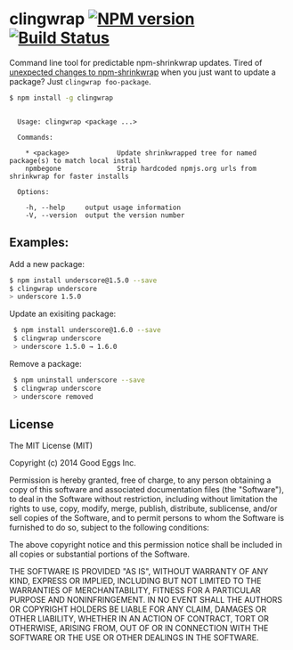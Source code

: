 clingwrap [![NPM version](https://badge.fury.io/js/clingwrap.png)](http://badge.fury.io/js/clingwrap) [![Build Status](https://travis-ci.org/goodeggs/clingwrap.png)](https://travis-ci.org/goodeggs/clingwrap)
==============

Command line tool for predictable npm-shrinkwrap updates.  Tired of [unexpected changes to npm-shrinkwrap](https://github.com/npm/npm/issues/3581) when you just want to update a package?  Just `clingwrap foo-package`.

```sh
$ npm install -g clingwrap
```

```

  Usage: clingwrap <package ...>

  Commands:

    * <package>            Update shrinkwrapped tree for named package(s) to match local install
    npmbegone              Strip hardcoded npmjs.org urls from shrinkwrap for faster installs

  Options:

    -h, --help     output usage information
    -V, --version  output the version number

```

Examples:
--------

Add a new package:
``` sh
$ npm install underscore@1.5.0 --save
$ clingwrap underscore
> underscore 1.5.0
```

Update an exisiting package:
``` sh
 $ npm install underscore@1.6.0 --save
 $ clingwrap underscore
 > underscore 1.5.0 → 1.6.0
```

Remove a package:
``` sh
 $ npm uninstall underscore --save
 $ clingwrap underscore
 > underscore removed
```

## License

The MIT License (MIT)

Copyright (c) 2014 Good Eggs Inc.

Permission is hereby granted, free of charge, to any person obtaining a copy of this software and associated documentation files (the "Software"), to deal in the Software without restriction, including without limitation the rights to use, copy, modify, merge, publish, distribute, sublicense, and/or sell copies of the Software, and to permit persons to whom the Software is furnished to do so, subject to the following conditions:

The above copyright notice and this permission notice shall be included in all copies or substantial portions of the Software.

THE SOFTWARE IS PROVIDED "AS IS", WITHOUT WARRANTY OF ANY KIND, EXPRESS OR IMPLIED, INCLUDING BUT NOT LIMITED TO THE WARRANTIES OF MERCHANTABILITY, FITNESS FOR A PARTICULAR PURPOSE AND NONINFRINGEMENT. IN NO EVENT SHALL THE AUTHORS OR COPYRIGHT HOLDERS BE LIABLE FOR ANY CLAIM, DAMAGES OR OTHER LIABILITY, WHETHER IN AN ACTION OF CONTRACT, TORT OR OTHERWISE, ARISING FROM, OUT OF OR IN CONNECTION WITH THE SOFTWARE OR THE USE OR OTHER DEALINGS IN THE SOFTWARE.
